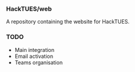 ### HackTUES/web

A repository containing the website for HackTUES.

### TODO

* Main integration
* Email activation
* Teams organisation